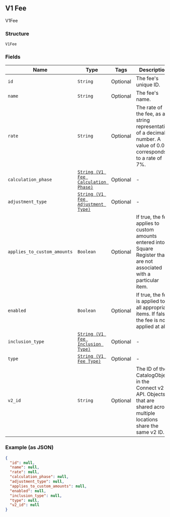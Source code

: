 ## V1 Fee

V1Fee

### Structure

`V1Fee`

### Fields

| Name | Type | Tags | Description |
|  --- | --- | --- | --- |
| `id` | `String` | Optional | The fee's unique ID. |
| `name` | `String` | Optional | The fee's name. |
| `rate` | `String` | Optional | The rate of the fee, as a string representation of a decimal number. A value of 0.07 corresponds to a rate of 7%. |
| `calculation_phase` | [`String (V1 Fee Calculation Phase)`](/doc/models/v1-fee-calculation-phase.md) | Optional | - |
| `adjustment_type` | [`String (V1 Fee Adjustment Type)`](/doc/models/v1-fee-adjustment-type.md) | Optional | - |
| `applies_to_custom_amounts` | `Boolean` | Optional | If true, the fee applies to custom amounts entered into Square Register that are not associated with a particular item. |
| `enabled` | `Boolean` | Optional | If true, the fee is applied to all appropriate items. If false, the fee is not applied at all. |
| `inclusion_type` | [`String (V1 Fee Inclusion Type)`](/doc/models/v1-fee-inclusion-type.md) | Optional | - |
| `type` | [`String (V1 Fee Type)`](/doc/models/v1-fee-type.md) | Optional | - |
| `v2_id` | `String` | Optional | The ID of the CatalogObject in the Connect v2 API. Objects that are shared across multiple locations share the same v2 ID. |

### Example (as JSON)

```json
{
  "id": null,
  "name": null,
  "rate": null,
  "calculation_phase": null,
  "adjustment_type": null,
  "applies_to_custom_amounts": null,
  "enabled": null,
  "inclusion_type": null,
  "type": null,
  "v2_id": null
}
```


